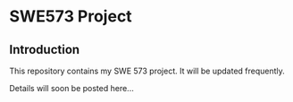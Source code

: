 # SWE573 Project

## Introduction

This repository contains my SWE 573 project. 
It will be updated frequently. 

Details will soon be posted here...
